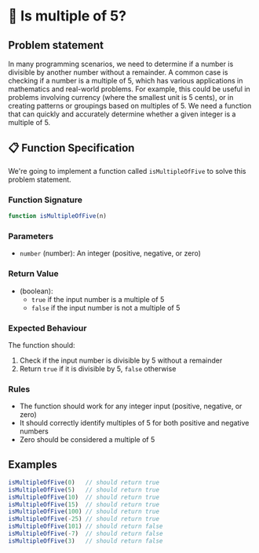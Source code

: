 # 🧮 Is multiple of 5?

## Problem statement

In many programming scenarios, we need to determine if a number is divisible by another number without a remainder. A common case is checking if a number is a multiple of 5, which has various applications in mathematics and real-world problems. For example, this could be useful in problems involving currency (where the smallest unit is 5 cents), or in creating patterns or groupings based on multiples of 5. We need a function that can quickly and accurately determine whether a given integer is a multiple of 5.

## 📋 Function Specification

We're going to implement a function called `isMultipleOfFive` to solve this problem statement.

### Function Signature
```javascript
function isMultipleOfFive(n)
```

### Parameters
- `number` (number): An integer (positive, negative, or zero)

### Return Value
- (boolean): 
  - `true` if the input number is a multiple of 5
  - `false` if the input number is not a multiple of 5

### Expected Behaviour
The function should:

1. Check if the input number is divisible by 5 without a remainder
2. Return `true` if it is divisible by 5, `false` otherwise

### Rules
- The function should work for any integer input (positive, negative, or zero)
- It should correctly identify multiples of 5 for both positive and negative numbers
- Zero should be considered a multiple of 5

## Examples
```javascript
isMultipleOfFive(0)   // should return true
isMultipleOfFive(5)   // should return true
isMultipleOfFive(10)  // should return true
isMultipleOfFive(15)  // should return true
isMultipleOfFive(100) // should return true
isMultipleOfFive(-25) // should return true
isMultipleOfFive(101) // should return false
isMultipleOfFive(-7)  // should return false
isMultipleOfFive(3)   // should return false
```




